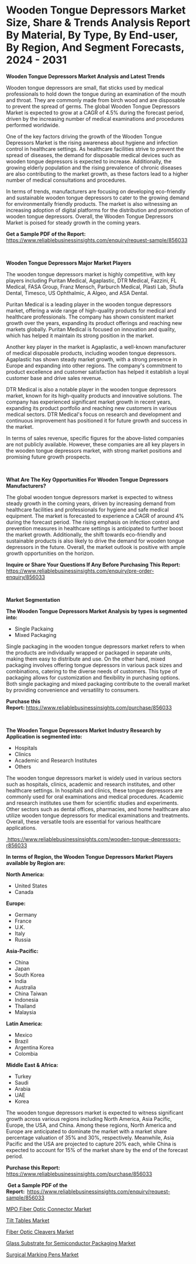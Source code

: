 <p><h1>Wooden Tongue Depressors Market Size, Share & Trends Analysis Report By Material, By Type, By End-user, By Region, And Segment Forecasts, 2024 - 2031</h1></p><p><strong>Wooden Tongue Depressors Market Analysis and Latest Trends</strong></p>
<p><p>Wooden tongue depressors are small, flat sticks used by medical professionals to hold down the tongue during an examination of the mouth and throat. They are commonly made from birch wood and are disposable to prevent the spread of germs. The global Wooden Tongue Depressors Market is expected to grow at a CAGR of 4.5% during the forecast period, driven by the increasing number of medical examinations and procedures performed worldwide. </p><p>One of the key factors driving the growth of the Wooden Tongue Depressors Market is the rising awareness about hygiene and infection control in healthcare settings. As healthcare facilities strive to prevent the spread of diseases, the demand for disposable medical devices such as wooden tongue depressors is expected to increase. Additionally, the growing elderly population and the rising prevalence of chronic diseases are also contributing to the market growth, as these factors lead to a higher number of medical consultations and procedures.</p><p>In terms of trends, manufacturers are focusing on developing eco-friendly and sustainable wooden tongue depressors to cater to the growing demand for environmentally friendly products. The market is also witnessing an increasing adoption of digital platforms for the distribution and promotion of wooden tongue depressors. Overall, the Wooden Tongue Depressors Market is poised for steady growth in the coming years.</p></p>
<p><strong>Get a Sample PDF of the Report:&nbsp;</strong> <a href="https://www.reliablebusinessinsights.com/enquiry/request-sample/856033">https://www.reliablebusinessinsights.com/enquiry/request-sample/856033</a></p>
<p>&nbsp;</p>
<p><strong>Wooden Tongue Depressors Major Market Players</strong></p>
<p><p>The wooden tongue depressors market is highly competitive, with key players including Puritan Medical, Agaplastic, DTR Medical, Fazzini, FL Medical, FASA Group, Franz Mensch, Parburch Medical, Plasti Lab, Shufa Dental, Timesco, US Ophthalmic, A Algeo, and ASA Dental.</p><p>Puritan Medical is a leading player in the wooden tongue depressors market, offering a wide range of high-quality products for medical and healthcare professionals. The company has shown consistent market growth over the years, expanding its product offerings and reaching new markets globally. Puritan Medical is focused on innovation and quality, which has helped it maintain its strong position in the market.</p><p>Another key player in the market is Agaplastic, a well-known manufacturer of medical disposable products, including wooden tongue depressors. Agaplastic has shown steady market growth, with a strong presence in Europe and expanding into other regions. The company's commitment to product excellence and customer satisfaction has helped it establish a loyal customer base and drive sales revenue.</p><p>DTR Medical is also a notable player in the wooden tongue depressors market, known for its high-quality products and innovative solutions. The company has experienced significant market growth in recent years, expanding its product portfolio and reaching new customers in various medical sectors. DTR Medical's focus on research and development and continuous improvement has positioned it for future growth and success in the market.</p><p>In terms of sales revenue, specific figures for the above-listed companies are not publicly available. However, these companies are all key players in the wooden tongue depressors market, with strong market positions and promising future growth prospects.</p></p>
<p>&nbsp;</p>
<p><strong>What Are The Key Opportunities For Wooden Tongue Depressors Manufacturers?</strong></p>
<p><p>The global wooden tongue depressors market is expected to witness steady growth in the coming years, driven by increasing demand from healthcare facilities and professionals for hygiene and safe medical equipment. The market is forecasted to experience a CAGR of around 4% during the forecast period. The rising emphasis on infection control and prevention measures in healthcare settings is anticipated to further boost the market growth. Additionally, the shift towards eco-friendly and sustainable products is also likely to drive the demand for wooden tongue depressors in the future. Overall, the market outlook is positive with ample growth opportunities on the horizon.</p></p>
<p><strong>Inquire or Share Your Questions If Any Before Purchasing This Report:</strong> <a href="https://www.reliablebusinessinsights.com/enquiry/pre-order-enquiry/856033">https://www.reliablebusinessinsights.com/enquiry/pre-order-enquiry/856033</a></p>
<p>&nbsp;</p>
<p><strong>Market Segmentation</strong></p>
<p><strong>The Wooden Tongue Depressors Market Analysis by types is segmented into:</strong></p>
<p><ul><li>Single Packaing</li><li>Mixed Packaging</li></ul></p>
<p><p>Single packaging in the wooden tongue depressors market refers to when the products are individually wrapped or packaged in separate units, making them easy to distribute and use. On the other hand, mixed packaging involves offering tongue depressors in various pack sizes and combinations, catering to the diverse needs of customers. This type of packaging allows for customization and flexibility in purchasing options. Both single packaging and mixed packaging contribute to the overall market by providing convenience and versatility to consumers.</p></p>
<p><strong>Purchase this Report:&nbsp;</strong><a href="https://www.reliablebusinessinsights.com/purchase/856033">https://www.reliablebusinessinsights.com/purchase/856033</a></p>
<p>&nbsp;</p>
<p><strong>The Wooden Tongue Depressors Market Industry Research by Application is segmented into:</strong></p>
<p><ul><li>Hospitals</li><li>Clinics</li><li>Academic and Research Institutes</li><li>Others</li></ul></p>
<p><p>The wooden tongue depressors market is widely used in various sectors such as hospitals, clinics, academic and research institutes, and other healthcare settings. In hospitals and clinics, these tongue depressors are commonly used for oral examinations and medical procedures. Academic and research institutes use them for scientific studies and experiments. Other sectors such as dental offices, pharmacies, and home healthcare also utilize wooden tongue depressors for medical examinations and treatments. Overall, these versatile tools are essential for various healthcare applications.</p></p>
<p><a href="https://www.reliablebusinessinsights.com/wooden-tongue-depressors-r856033">&nbsp;https://www.reliablebusinessinsights.com/wooden-tongue-depressors-r856033</a></p>
<p><strong>In terms of Region, the Wooden Tongue Depressors Market Players available by Region are:</strong></p>
<p>
    <p> <strong> North America: </strong>
        <ul>
            <li>United States</li>
            <li>Canada</li>
        </ul>
        </p> 
    <p> <strong> Europe: </strong>
        <ul>
            <li>Germany</li>
            <li>France</li>
            <li>U.K.</li>
            <li>Italy</li>
            <li>Russia</li>
        </ul>
        </p> 
    <p> <strong> Asia-Pacific: </strong>
        <ul>
            <li>China</li>
            <li>Japan</li>
            <li>South Korea</li>
            <li>India</li>
            <li>Australia</li>
            <li>China Taiwan</li>
            <li>Indonesia</li>
            <li>Thailand</li>
            <li>Malaysia</li>
        </ul>
        </p> 
    <p> <strong> Latin America: </strong>
        <ul>
            <li>Mexico</li>
            <li>Brazil</li>
            <li>Argentina Korea</li>
            <li>Colombia</li>
        </ul>
        </p> 
    <p> <strong> Middle East & Africa: </strong>
        <ul>
            <li>Turkey</li>
            <li>Saudi</li>
            <li>Arabia</li>
            <li>UAE</li>
            <li>Korea</li>
        </ul>
    </p>
    </p>
<p><p>The wooden tongue depressors market is expected to witness significant growth across various regions including North America, Asia Pacific, Europe, the USA, and China. Among these regions, North America and Europe are anticipated to dominate the market with a market share percentage valuation of 35% and 30%, respectively. Meanwhile, Asia Pacific and the USA are projected to capture 20% each, while China is expected to account for 15% of the market share by the end of the forecast period.</p></p>
<p><strong>Purchase this Report: </strong><a href="https://www.reliablebusinessinsights.com/purchase/856033">https://www.reliablebusinessinsights.com/purchase/856033</a></p>
<p>&nbsp;<strong>Get a Sample PDF of the Report:&nbsp;&nbsp;</strong><a href="https://www.reliablebusinessinsights.com/enquiry/request-sample/856033">https://www.reliablebusinessinsights.com/enquiry/request-sample/856033</a></p>
<p><strong></strong></p>
<p><p><a href="https://medium.com/@hakielkafi_83796/mpo-fiber-optic-connector-industry-analysis-report-its-market-size-growing-with-a-cagr-of-5-1-09931f2680e7">MPO Fiber Optic Connector Market</a></p><p><a href="https://github.com/moyahfrancoestellec51j635wcx/Market-Research-Report-List-3/blob/main/tilt-tables-market.md">Tilt Tables Market</a></p><p><a href="https://medium.com/@shanierohan_50883/fiber-optic-cleavers-market-size-share-trends-analysis-report-by-end-use-567d3b218626?postPublishedType=initial">Fiber Optic Cleavers Market</a></p><p><a href="https://medium.com/@glovaamccray/emerging-trends-in-glass-substrate-for-semiconductor-packaging-market-global-outlook-and-future-d54ed628116c">Glass Substrate for Semiconductor Packaging Market</a></p><p><a href="https://github.com/mharielmesa/Market-Research-Report-List-4/blob/main/surgical-marking-pens-market.md">Surgical Marking Pens Market</a></p></p>